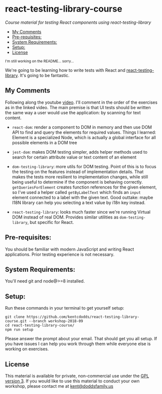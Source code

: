 # react-testing-library-course

_Course material for testing React components using react-testing-library_

<!-- START doctoc generated TOC please keep comment here to allow auto update -->
<!-- DON'T EDIT THIS SECTION, INSTEAD RE-RUN doctoc TO UPDATE -->

- [My Comments](#my-comments)
- [Pre-requisites:](#pre-requisites)
- [System Requirements:](#system-requirements)
- [Setup:](#setup)
- [License](#license)

<!-- END doctoc generated TOC please keep comment here to allow auto update -->

<small>I'm still working on the README... sorry...</small>

We're going to be learning how to write tests with React and
[react-testing-library](https://github.com/kentcdodds/react-testing-library).
It's going to be fantastic.

## My Comments

Following along the youtube [video](https://www.youtube.com/watch?v=w6KCDFssHFA). I'll comment in the order of the exercises as in the linked video. The main premise is that UI tests should be written the same way a user would use the application: by scanning for text content.

- `react-dom`: render a component to DOM in memory and then use DOM API to find and query the elements for required values. Things I learned: Element is a specialized Node, which is actually a global interface for all possible elements in a DOM tree

- `jest-dom`: makes DOM testing simpler, adds helper methods used to search for certain attribute value or text content of an element

- `dom-testing-library`: more utils for DOM testing. Point of this is to focus the testing on the features instead of implementation details. That makes the tests more resilient to implementation changes, while still being useful to determine if the component is behaving correctly. `getQueriesForElement` creates function references for the given element, so I've used a helper called `getByLabelText` which finds an `input` element connected to a label with the given text. Good outtake: maybe I18N library can help you selecting a text value by i18n key instead.

- `react-testing-library`: looks much faster since we're running Virtual DOM instead of real DOM. Provides similar utilities as `dom-testing-library`, but specific for React.

## Pre-requisites:

You should be familiar with modern JavaScript and writing React applications.
Prior testing experience is not necessary.

## System Requirements:

You'll need git and node@>=8 installed.

## Setup:

Run these commands in your terminal to get yourself setup:

```
git clone https://github.com/kentcdodds/react-testing-library-course.git --branch workshop-2018-09
cd react-testing-library-course/
npm run setup
```

Please answer the prompt about your email. That should get you all setup.
If you have issues I can help you work through them while everyone else is
working on exercises.

## License

This material is available for private, non-commercial use under the
[GPL version 3](http://www.gnu.org/licenses/gpl-3.0-standalone.html). If you
would like to use this material to conduct your own workshop, please contact me
at kent@doddsfamily.us

